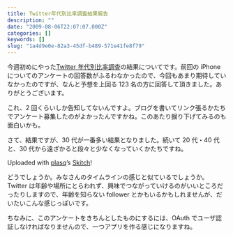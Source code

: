 ```yaml
---
title: Twitter年代別比率調査結果報告
description: ""
date: "2009-08-06T22:07:07.000Z"
categories: []
keywords: []
slug: "1a4d9e0e-82a3-45df-b489-571e41fe8f79"
---
```


今週初めにやった[Twitter 年代別比率調査](/posts/5e8d650f-acf0-4383-928d-2d7acb3cae2c/)の結果についてです。前回の iPhone についてのアンケートの回答数がふるわなかったので、今回もあまり期待していなかったのですが、なんと予想を上回る 123 名の方に回答して頂きました。ありがとうございます。

これ、2 回くらいしか告知してないんですよ。ブログを書いてリンク張るかたちでアンケート募集したのがよかったんですかね。このあたり掘り下げてみるのも面白いかも。

さて、結果ですが、30 代が一番多い結果となりました。続いて 20 代・40 代と、30 代から遠ざかると段々と少なくなっていくかたちですね。

Uploaded with [plasq](http://plasq.com/)’s [Skitch](http://skitch.com)!

どうでしょうか。みなさんのタイムラインの感じと似ているでしょうか。Twitter は年齢や場所にとらわれず、興味でつながっていけるのがいいところだったりしますので、年齢を知らない follower とかもいるかもしれませんが、だいたいこんな感じっぽいです。

ちなみに、このアンケートをきちんとしたものにするには、OAuth でユーザ認証しなければなりませんので、一つアプリを作る感じになりますね。
